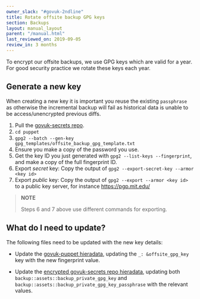 ```yaml
---
owner_slack: "#govuk-2ndline"
title: Rotate offsite backup GPG keys
section: Backups
layout: manual_layout
parent: "/manual.html"
last_reviewed_on: 2019-09-05
review_in: 3 months
---
```


To encrypt our offsite backups, we use GPG keys which are valid for a year. For
good security practice we rotate these keys each year.

## Generate a new key

When creating a new key it is important you reuse the existing `passphrase` as otherwise the incremental backup will fail as
historical data is unable to be access/unencrypted previous diffs.

1. Pull the [govuk-secrets repo](https://github.com/alphagov/govuk-secrets).
2. `cd puppet`
3. `gpg2 --batch --gen-key gpg_templates/offsite_backup_gpg_template.txt`
4. Ensure you make a copy of the password you use.
5. Get the key ID you just generated with `gpg2 --list-keys --fingerprint`, and make a copy of the full fingerprint ID.
6. Export _secret_ key: Copy the output of `gpg2 --export-secret-key --armor <key id>`
7. Export _public_ key: Copy the output of `gpg2 --export --armor <key id>` to a public key server, for instance https://pgp.mit.edu/

> **NOTE**
>
> Steps 6 and 7 above use different commands for exporting.

## What do I need to update?

The following files need to be updated with the new key details:

- Update the [govuk-puppet hieradata](https://github.com/alphagov/govuk-puppet/blob/master/hieradata/production.yaml),
updating the `_: &offsite_gpg_key` key with the new fingerprint value.

- Update the [encrypted govuk-secrets repo hieradata](https://github.com/alphagov/govuk-secrets/blob/master/puppet/hieradata/production_credentials.yaml),
updating both `backup::assets::backup_private_gpg_key` and `backup::assets::backup_private_gpg_key_passphrase` with
the relevant values.
